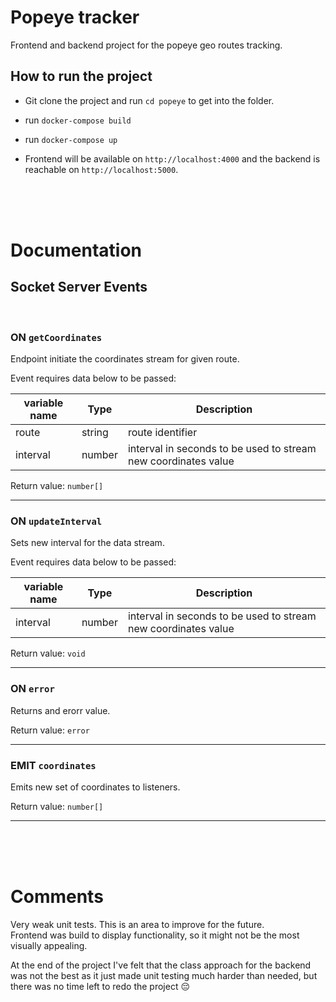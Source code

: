# **Popeye tracker**

Frontend and backend project for the popeye geo routes tracking.


## **How to run the project** 

* Git clone the project and run `cd popeye` to get into the folder.
    
* run `docker-compose build`
* run `docker-compose up`
* Frontend will be available on `http://localhost:4000` and the backend is reachable on `http://localhost:5000`.

<br />
<br />
<br />

# **Documentation**

## **Socket Server Events**

<br />

### **ON `getCoordinates`**  

Endpoint initiate the coordinates stream for given route.

Event requires data below to be passed:

| variable name | Type| Description |
| --- | --- | --- |
| route | string | route identifier |
| interval | number | interval in seconds to be used to stream new coordinates value |


Return value: ``number[]``

---


### **ON `updateInterval`**  

Sets new interval for the data stream.

Event requires data below to be passed:

| variable name | Type| Description |
| --- | --- | --- |
| interval | number | interval in seconds to be used to stream new coordinates value |


Return value: ``void``

---


### **ON `error`**  

Returns and erorr value.


Return value: ``error``

---

### **EMIT `coordinates`**  

Emits new set of coordinates to listeners.

Return value: ``number[]``

---
<br />
<br />
<br />

# **Comments**

Very weak unit tests. This is an area to improve for the future. 
<br/>
Frontend was build to display functionality, so it might not be the most visually appealing.

At the end of the project I've felt that the class approach for the backend was not the best as it just made unit testing much harder than needed, but there was no time left to redo the project 😔 